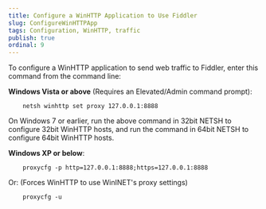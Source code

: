 ```yaml
---
title: Configure a WinHTTP Application to Use Fiddler
slug: ConfigureWinHTTPApp
tags: Configuration, WinHTTP, traffic
publish: true
ordinal: 9
---
```


To configure a WinHTTP application to send web traffic to Fiddler, enter this command from the command line:

**Windows Vista or above** (Requires an Elevated/Admin command prompt):

		netsh winhttp set proxy 127.0.0.1:8888

On Windows 7 or earlier, run the above command in 32bit NETSH to configure 32bit WinHTTP hosts, and run the command in 64bit NETSH to configure 64bit WinHTTP hosts.

**Windows XP or below**: 

		proxycfg -p http=127.0.0.1:8888;https=127.0.0.1:8888

Or: (Forces WinHTTP to use WinINET's proxy settings)

		proxycfg -u


